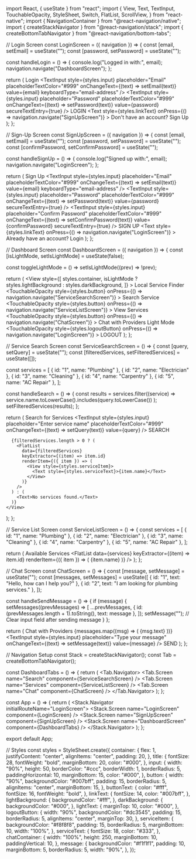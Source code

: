 import React, { useState } from "react";
import {
  View,
  Text,
  TextInput,
  TouchableOpacity,
  StyleSheet,
  Switch,
  FlatList,
  ScrollView,
} from "react-native";
import { NavigationContainer } from "@react-navigation/native";
import { createStackNavigator } from "@react-navigation/stack";
import { createBottomTabNavigator } from "@react-navigation/bottom-tabs";

// Login Screen
const LoginScreen = ({ navigation }) => {
  const [email, setEmail] = useState("");
  const [password, setPassword] = useState("");

  const handleLogin = () => {
    console.log("Logged in with:", email);
    navigation.navigate("DashboardScreen");
  };

  return (
    <View style={styles.container}>
      <Text style={styles.title}>Login</Text>
      <TextInput
        style={styles.input}
        placeholder="Email"
        placeholderTextColor="#999"
        onChangeText={(text) => setEmail(text)}
        value={email}
        keyboardType="email-address"
      />
      <TextInput
        style={styles.input}
        placeholder="Password"
        placeholderTextColor="#999"
        onChangeText={(text) => setPassword(text)}
        value={password}
        secureTextEntry={true}
      />
      <TouchableOpacity style={styles.button} onPress={handleLogin}>
        <Text style={styles.buttonText}>LOGIN</Text>
      </TouchableOpacity>
      <Text
        style={styles.linkText}
        onPress={() => navigation.navigate("SignUpScreen")}
      >
        Don't have an account? Sign Up
      </Text>
    </View>
  );
};

// Sign-Up Screen
const SignUpScreen = ({ navigation }) => {
  const [email, setEmail] = useState("");
  const [password, setPassword] = useState("");
  const [confirmPassword, setConfirmPassword] = useState("");

  const handleSignUp = () => {
    console.log("Signed up with:", email);
    navigation.navigate("LoginScreen");
  };

  return (
    <View style={styles.container}>
      <Text style={styles.title}>Sign Up</Text>
      <TextInput
        style={styles.input}
        placeholder="Email"
        placeholderTextColor="#999"
        onChangeText={(text) => setEmail(text)}
        value={email}
        keyboardType="email-address"
      />
      <TextInput
        style={styles.input}
        placeholder="Password"
        placeholderTextColor="#999"
        onChangeText={(text) => setPassword(text)}
        value={password}
        secureTextEntry={true}
      />
      <TextInput
        style={styles.input}
        placeholder="Confirm Password"
        placeholderTextColor="#999"
        onChangeText={(text) => setConfirmPassword(text)}
        value={confirmPassword}
        secureTextEntry={true}
      />
      <TouchableOpacity style={styles.button} onPress={handleSignUp}>
        <Text style={styles.buttonText}>SIGN UP</Text>
      </TouchableOpacity>
      <Text
        style={styles.linkText}
        onPress={() => navigation.navigate("LoginScreen")}
      >
        Already have an account? Login
      </Text>
    </View>
  );
};

// Dashboard Screen
const DashboardScreen = ({ navigation }) => {
  const [isLightMode, setIsLightMode] = useState(false);

  const toggleLightMode = () => setIsLightMode((prev) => !prev);

  return (
    <View
      style={[
        styles.container,
        isLightMode ? styles.lightBackground : styles.darkBackground,
      ]}
    >
      <Text style={styles.title}>Local Service Finder</Text>
      <TouchableOpacity
        style={styles.button}
        onPress={() => navigation.navigate("ServiceSearchScreen")}
      >
        <Text style={styles.buttonText}>Search Service</Text>
      </TouchableOpacity>
      <TouchableOpacity
        style={styles.button}
        onPress={() => navigation.navigate("ServiceListScreen")}
      >
        <Text style={styles.buttonText}>View Services</Text>
      </TouchableOpacity>
      <TouchableOpacity
        style={styles.button}
        onPress={() => navigation.navigate("ChatScreen")}
      >
        <Text style={styles.buttonText}>Chat with Providers</Text>
      </TouchableOpacity>
      <Switch value={isLightMode} onValueChange={toggleLightMode} />
      <Text style={styles.lightText}>Light Mode</Text>
      <TouchableOpacity
        style={styles.logoutButton}
        onPress={() => navigation.navigate("LoginScreen")}
      >
        <Text style={styles.buttonText}>LOGOUT</Text>
      </TouchableOpacity>
    </View>
  );
};

// Service Search Screen
const ServiceSearchScreen = () => {
  const [query, setQuery] = useState("");
  const [filteredServices, setFilteredServices] = useState([]);

  const services = [
    { id: "1", name: "Plumbing" },
    { id: "2", name: "Electrician" },
    { id: "3", name: "Cleaning" },
    { id: "4", name: "Carpentry" },
    { id: "5", name: "AC Repair" },
  ];

  const handleSearch = () => {
    const results = services.filter((service) =>
      service.name.toLowerCase().includes(query.toLowerCase())
    );
    setFilteredServices(results);
  };

  return (
    <View style={styles.container}>
      <Text style={styles.title}>Search for Services</Text>
      <TextInput
        style={styles.input}
        placeholder="Enter service name"
        placeholderTextColor="#999"
        onChangeText={(text) => setQuery(text)}
        value={query}
      />
      <TouchableOpacity style={styles.button} onPress={handleSearch}>
        <Text style={styles.buttonText}>SEARCH</Text>
      </TouchableOpacity>

      {filteredServices.length > 0 ? (
        <FlatList
          data={filteredServices}
          keyExtractor={(item) => item.id}
          renderItem={({ item }) => (
            <View style={styles.serviceItem}>
              <Text style={styles.serviceText}>{item.name}</Text>
            </View>
          )}
        />
      ) : (
        <Text>No services found.</Text>
      )}
    </View>
  );
};

// Service List Screen
const ServiceListScreen = () => {
  const services = [
    { id: "1", name: "Plumbing" },
    { id: "2", name: "Electrician" },
    { id: "3", name: "Cleaning" },
    { id: "4", name: "Carpentry" },
    { id: "5", name: "AC Repair" },
  ];

  return (
    <View style={styles.container}>
      <Text style={styles.title}>Available Services</Text>
      <FlatList
        data={services}
        keyExtractor={(item) => item.id}
        renderItem={({ item }) => (
          <View style={styles.serviceItem}>
            <Text style={styles.serviceText}>{item.name}</Text>
          </View>
        )}
      />
    </View>
  );
};

// Chat Screen
const ChatScreen = () => {
  const [message, setMessage] = useState("");
  const [messages, setMessages] = useState([
    { id: "1", text: "Hello, how can I help you?" },
    { id: "2", text: "I am looking for plumbing services." },
  ]);

  const handleSendMessage = () => {
    if (message) {
      setMessages((prevMessages) => [
        ...prevMessages,
        { id: (prevMessages.length + 1).toString(), text: message },
      ]);
      setMessage(""); // Clear input field after sending message
    }
  };

  return (
    <View style={styles.container}>
      <Text style={styles.title}>Chat with Providers</Text>
      <ScrollView style={styles.chatContainer}>
        {messages.map((msg) => (
          <View key={msg.id} style={styles.message}>
            <Text>{msg.text}</Text>
          </View>
        ))}
      </ScrollView>
      <TextInput
        style={styles.input}
        placeholder="Type your message"
        onChangeText={(text) => setMessage(text)}
        value={message}
      />
      <TouchableOpacity style={styles.button} onPress={handleSendMessage}>
        <Text style={styles.buttonText}>SEND</Text>
      </TouchableOpacity>
    </View>
  );
};

// Navigation Setup
const Stack = createStackNavigator();
const Tab = createBottomTabNavigator();

const DashboardTabs = () => {
  return (
    <Tab.Navigator>
      <Tab.Screen name="Search" component={ServiceSearchScreen} />
      <Tab.Screen name="Services" component={ServiceListScreen} />
      <Tab.Screen name="Chat" component={ChatScreen} />
    </Tab.Navigator>
  );
};

const App = () => {
  return (
    <NavigationContainer>
      <Stack.Navigator initialRouteName="LoginScreen">
        <Stack.Screen name="LoginScreen" component={LoginScreen} />
        <Stack.Screen name="SignUpScreen" component={SignUpScreen} />
        <Stack.Screen name="DashboardScreen" component={DashboardTabs} />
      </Stack.Navigator>
    </NavigationContainer>
  );
};

export default App;

// Styles
const styles = StyleSheet.create({
  container: {
    flex: 1,
    justifyContent: "center",
    alignItems: "center",
    padding: 20,
  },
  title: {
    fontSize: 28,
    fontWeight: "bold",
    marginBottom: 20,
    color: "#000",
  },
  input: {
    width: "90%",
    height: 50,
    borderColor: "#ccc",
    borderWidth: 1,
    borderRadius: 5,
    paddingHorizontal: 10,
    marginBottom: 15,
    color: "#000",
  },
  button: {
    width: "90%",
    backgroundColor: "#007bff",
    padding: 15,
    borderRadius: 5,
    alignItems: "center",
    marginBottom: 15,
  },
  buttonText: {
    color: "#fff",
    fontSize: 16,
    fontWeight: "bold",
  },
  linkText: {
    fontSize: 14,
    color: "#007bff",
  },
  lightBackground: {
    backgroundColor: "#fff",
  },
  darkBackground: {
    backgroundColor: "#000",
  },
  lightText: {
    marginTop: 10,
    color: "#000",
  },
  logoutButton: {
    width: "90%",
    backgroundColor: "#dc3545",
    padding: 15,
    borderRadius: 5,
    alignItems: "center",
    marginTop: 30,
  },
  serviceItem: {
    backgroundColor: "#f8f8f8",
    padding: 15,
    borderRadius: 5,
    marginBottom: 10,
    width: "100%",
  },
  serviceText: {
    fontSize: 18,
    color: "#333",
  },
  chatContainer: {
    width: "100%",
    height: 250,
    marginBottom: 10,
    paddingVertical: 10,
  },
  message: {
    backgroundColor: "#f1f1f1",
    padding: 10,
    marginBottom: 5,
    borderRadius: 5,
    width: "90%",
  },
});
